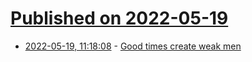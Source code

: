 # [Published on 2022-05-19](index.md)

* [2022-05-19, 11:18:08](https://news.ycombinator.com/item?id=31433038) - [Good times create weak men](https://tonsky.me/blog/good-times-weak-men/)
